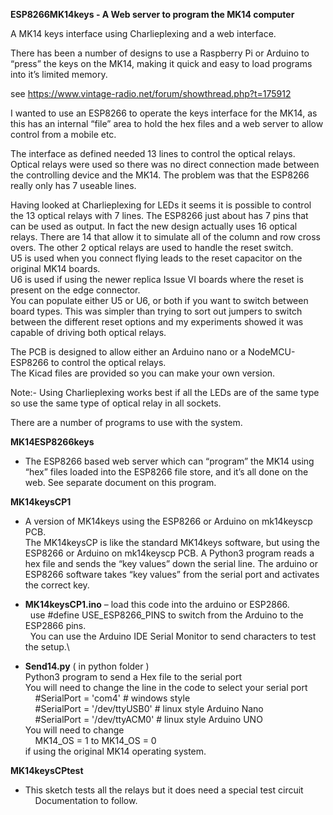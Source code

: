 **ESP8266MK14keys - A Web server to program the MK14 computer**

A MK14 keys interface using Charlieplexing and a web interface.

There has been a number of designs to use a Raspberry Pi or Arduino to “press” the keys on the MK14, making it quick and easy to load programs into it’s limited memory.

see https://www.vintage-radio.net/forum/showthread.php?t=175912

I wanted to use an ESP8266 to operate the keys interface for the MK14, as this has an internal “file”  area to hold the hex files and a web server to allow control from a mobile etc.

The interface as defined needed 13 lines to control the optical relays. Optical relays were used so there was no direct connection made between the controlling device and the MK14. The problem was that the ESP8266 really only has 7 useable lines.

Having looked at Charlieplexing for LEDs it seems it is possible to control the 13 optical relays with 7 lines. The ESP8266 just about has 7 pins that can be used as output. In fact the new design actually uses 16 optical relays. There are 14 that allow it to simulate all of the column and row cross overs.  The other 2 optical relays are used to handle the reset switch.\
U5 is used when you connect flying leads to the reset capacitor on the original MK14 boards.\
U6 is used if using the newer replica Issue VI boards where the reset is present on the edge connector.\
You can populate either U5 or U6, or both if you want to switch between board types. This was simpler than trying to sort out jumpers to switch between the different reset options and my experiments showed it was capable of driving both optical relays.

The PCB is designed to allow either an Arduino nano or a NodeMCU-ESP8266 to control the optical relays.\
The Kicad files are provided so you can make your own version.

Note:- Using Charlieplexing works best if all the LEDs are of the same type so use the same type of optical relay in all sockets.

There are a number of  programs to use with the system.

**MK14ESP8266keys**
* The ESP8266 based web server which can “program” the MK14 using “hex” files loaded into the ESP8266 file store, and it’s all done on the web. See separate document on this program.
	

**MK14keysCP1**
* A version of MK14keys using the ESP8266 or Arduino on  mk14keyscp PCB.\
The MK14keysCP is like the standard MK14keys software, but using the ESP8266 or Arduino on  mk14keyscp PCB. A Python3 program reads a hex file and sends the “key values” down the serial line. The arduino or ESP8266 software takes “key  values” from the serial port and activates the correct key. 

* **MK14keysCP1.ino** – load this code into the arduino or ESP2866.\
&nbsp;&nbsp;use #define USE_ESP8266_PINS to switch from the Arduino to the ESP2866 pins.\
&nbsp;&nbsp;You can use the Arduino IDE Serial Monitor to send characters to test the setup.\

* **Send14.py** ( in python folder )\
Python3 program to send a Hex file to the serial port\
You will need to change the line in the code to select your serial port\
&nbsp;&nbsp;&nbsp; #SerialPort = 'com4'		# windows style\
&nbsp;&nbsp;&nbsp; #SerialPort = '/dev/ttyUSB0'  # linux style Arduino Nano\
&nbsp;&nbsp;&nbsp; #SerialPort = '/dev/ttyACM0'  #  linux style Arduino UNO\
You will need to change \
&nbsp;&nbsp;&nbsp; MK14_OS = 1 to MK14_OS = 0 \
if using the original MK14 operating system.


**MK14keysCPtest**

*	This sketch tests all the relays but it does need a special test circuit\
 &nbsp;&nbsp;&nbsp; Documentation to follow.





